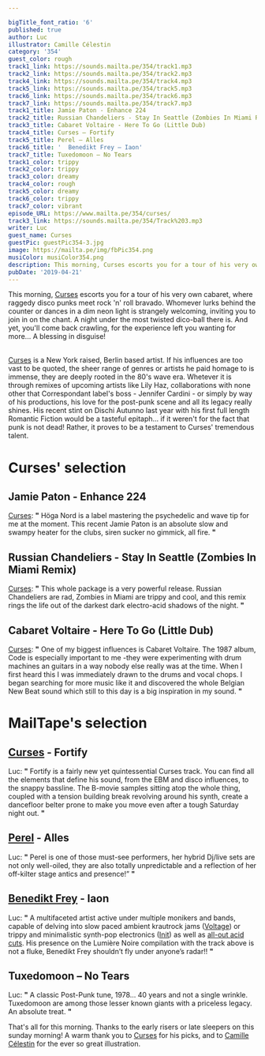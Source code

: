 ```yaml
---

bigTitle_font_ratio: '6'
published: true
author: Luc
illustrator: Camille Célestin
category: '354'
guest_color: rough
track1_link: https://sounds.mailta.pe/354/track1.mp3
track2_link: https://sounds.mailta.pe/354/track2.mp3
track4_link: https://sounds.mailta.pe/354/track4.mp3
track5_link: https://sounds.mailta.pe/354/track5.mp3
track6_link: https://sounds.mailta.pe/354/track6.mp3
track7_link: https://sounds.mailta.pe/354/track7.mp3
track1_title: Jamie Paton - Enhance 224
track2_title: Russian Chandeliers - Stay In Seattle (Zombies In Miami Remix)
track3_title: Cabaret Voltaire - Here To Go (Little Dub)
track4_title: Curses – Fortify
track5_title: Perel – Alles
track6_title: '  Benedikt Frey – Iaon'
track7_title: Tuxedomoon – No Tears
track1_color: trippy
track2_color: trippy
track3_color: dreamy
track4_color: rough
track5_color: dreamy
track6_color: trippy
track7_color: vibrant
episode_URL: https://www.mailta.pe/354/curses/
track3_link: https://sounds.mailta.pe/354/Track%203.mp3
writer: Luc
guest_name: Curses
guestPic: guestPic354-3.jpg
image: https://mailta.pe/img/fbPic354.png
musiColor: musiColor354.png
description: This morning, Curses escorts you for a tour of his very own cabaret, where raggedy disco punks meet rock 'n' roll bravado. Whomever lurks behind the counter or dances in a dim neon light is strangely welcoming, inviting you to join in on the chant. A night under the most twisted dico-ball there is. And yet, you'll come back crawling, for the experience left you wanting for more... A blessing in disguise!
pubDate: '2019-04-21'
---
```

 This morning, [Curses](https://soundcloud.com/cursesforever/) escorts you for a tour of his very own cabaret, where raggedy disco punks meet rock 'n' roll bravado. Whomever lurks behind the counter or dances in a dim neon light is strangely welcoming, inviting you to join in on the chant. A night under the most twisted dico-ball there is. And yet, you'll come back crawling, for the experience left you wanting for more... A blessing in disguise!
<br><br>

[Curses](https://soundcloud.com/cursesforever/) is a New York raised, Berlin based artist. If his influences are too vast to be quoted, the sheer range of genres or artists he paid homage to is immense, they are deeply rooted in the 80's wave era. Whetever it is through remixes of upcoming artists like Lily Haz, collaborations with none other that Correspondant label's boss - Jennifer Cardini - or simply by way of his productions, his love for the post-punk scene and all its legacy really shines. His recent stint on Dischi Autunno last year with his first full length Romantic Fiction would be a tasteful epitaph... if it weren't for the fact that punk is not dead! Rather, it proves to be a testament to Curses' tremendous talent.



# Curses' selection



## Jamie Paton - Enhance 224
[Curses](https://soundcloud.com/cursesforever/): **"** Höga Nord is a label mastering the psychedelic and wave tip for me at the moment. This recent Jamie Paton is an absolute slow and swampy heater for the clubs, siren sucker no gimmick, all fire. **"** 

## Russian Chandeliers - Stay In Seattle (Zombies In Miami Remix)
[Curses](https://soundcloud.com/cursesforever/): **"** This whole package is a very powerful release. Russian Chandeliers are rad, Zombies in Miami are trippy and cool, and this remix rings the life out of the darkest dark electro-acid shadows of the night. **"** 

## Cabaret Voltaire - Here To Go (Little Dub)
[Curses](https://soundcloud.com/cursesforever/): **"** One of my biggest influences is Cabaret Voltaire. The 1987 album, Code is especially important to me -they were experimenting with drum machines an guitars in a way nobody else really was at the time. When I first heard this I was immediately drawn to the drums and vocal chops. I began searching for more music like it and discovered the whole Belgian New Beat sound which still to this day is a big inspiration in my sound. **"** 


# MailTape's selection

## [Curses](https://soundcloud.com/cursesforever/) - Fortify
Luc: **"** Fortify is a fairly new yet quintessential Curses track. You can find all the elements that define his sound, from the EBM and disco influences, to the snappy bassline. The B-movie samples sitting atop the whole thing, coupled with a tension building break revolving around his synth, create a dancefloor belter prone to make you move even after a tough Saturday night out. **"** 

## [Perel](https://soundcloud.com/perel-music/) - Alles
Luc: **"** Perel is one of those must-see performers, her hybrid Dj/live sets are not only well-oiled, they are also totally unpredictable and a reflection of her off-kilter stage antics and presence!” **"** 

## [Benedikt Frey](https://soundcloud.com/freybenedikt/) - Iaon
Luc: **"** A multifaceted artist active under multiple monikers and bands, capable of delving into slow paced ambient krautrock jams ([Voltage](//keys21.bandcamp.com/releases]Keys–Voltage/)) or trippy and minimalistic synth-pop electronics ([Init](https://iinit.bandcamp.com/track/talking-about-talking-2/)) as well as [all-out acid cuts](https://www.youtube.com/watch?v=m4vlISEii50). His presence on the Lumière Noire compilation with the track above is not a fluke, Benedikt Frey shouldn’t fly under anyone’s radar!! **"** 

## Tuxedomoon – No Tears
Luc: **"** A classic Post-Punk tune, 1978… 40 years and not a single wrinkle. Tuxedomoon are among those lesser known giants with a priceless legacy. An absolute treat. **"** 



That's all for this morning. Thanks to the early risers or late sleepers on this sunday morning! A warm thank you to [Curses](https://soundcloud.com/cursesforever/) for his picks, and to [Camille Célestin](https://camillecelestin.com/) for the ever so great illustration. 
